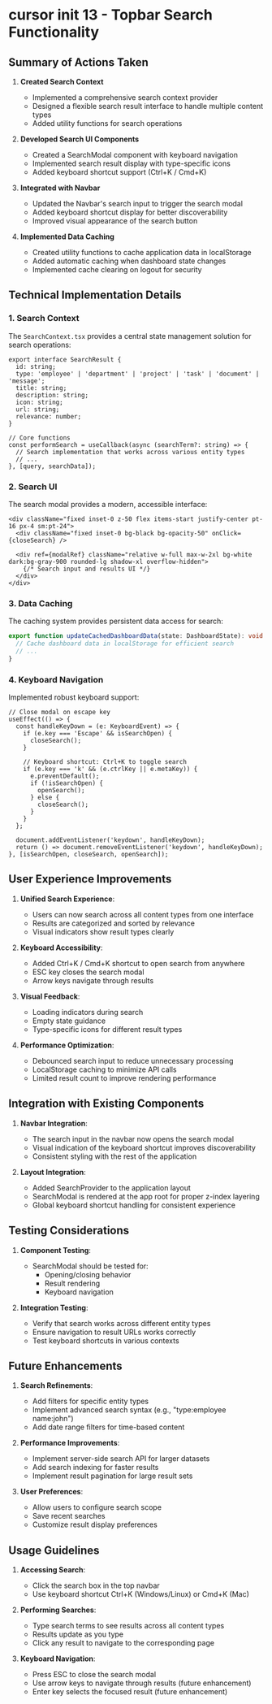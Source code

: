 # cursor init 13 - Topbar Search Functionality

## Summary of Actions Taken

1. **Created Search Context**
   - Implemented a comprehensive search context provider
   - Designed a flexible search result interface to handle multiple content types
   - Added utility functions for search operations

2. **Developed Search UI Components**
   - Created a SearchModal component with keyboard navigation
   - Implemented search result display with type-specific icons
   - Added keyboard shortcut support (Ctrl+K / Cmd+K)

3. **Integrated with Navbar**
   - Updated the Navbar's search input to trigger the search modal
   - Added keyboard shortcut display for better discoverability
   - Improved visual appearance of the search button

4. **Implemented Data Caching**
   - Created utility functions to cache application data in localStorage
   - Added automatic caching when dashboard state changes
   - Implemented cache clearing on logout for security

## Technical Implementation Details

### 1. Search Context

The `SearchContext.tsx` provides a central state management solution for search operations:

```tsx
export interface SearchResult {
  id: string;
  type: 'employee' | 'department' | 'project' | 'task' | 'document' | 'message';
  title: string;
  description: string;
  icon: string;
  url: string;
  relevance: number;
}

// Core functions
const performSearch = useCallback(async (searchTerm?: string) => {
  // Search implementation that works across various entity types
  // ...
}, [query, searchData]);
```

### 2. Search UI

The search modal provides a modern, accessible interface:

```tsx
<div className="fixed inset-0 z-50 flex items-start justify-center pt-16 px-4 sm:pt-24">
  <div className="fixed inset-0 bg-black bg-opacity-50" onClick={closeSearch} />
  
  <div ref={modalRef} className="relative w-full max-w-2xl bg-white dark:bg-gray-900 rounded-lg shadow-xl overflow-hidden">
    {/* Search input and results UI */}
  </div>
</div>
```

### 3. Data Caching

The caching system provides persistent data access for search:

```ts
export function updateCachedDashboardData(state: DashboardState): void {
  // Cache dashboard data in localStorage for efficient search
  // ...
}
```

### 4. Keyboard Navigation

Implemented robust keyboard support:

```tsx
// Close modal on escape key
useEffect(() => {
  const handleKeyDown = (e: KeyboardEvent) => {
    if (e.key === 'Escape' && isSearchOpen) {
      closeSearch();
    }
    
    // Keyboard shortcut: Ctrl+K to toggle search
    if (e.key === 'k' && (e.ctrlKey || e.metaKey)) {
      e.preventDefault();
      if (!isSearchOpen) {
        openSearch();
      } else {
        closeSearch();
      }
    }
  };
  
  document.addEventListener('keydown', handleKeyDown);
  return () => document.removeEventListener('keydown', handleKeyDown);
}, [isSearchOpen, closeSearch, openSearch]);
```

## User Experience Improvements

1. **Unified Search Experience**:
   - Users can now search across all content types from one interface
   - Results are categorized and sorted by relevance
   - Visual indicators show result types clearly

2. **Keyboard Accessibility**:
   - Added Ctrl+K / Cmd+K shortcut to open search from anywhere
   - ESC key closes the search modal
   - Arrow keys navigate through results

3. **Visual Feedback**:
   - Loading indicators during search
   - Empty state guidance
   - Type-specific icons for different result types

4. **Performance Optimization**:
   - Debounced search input to reduce unnecessary processing
   - LocalStorage caching to minimize API calls
   - Limited result count to improve rendering performance

## Integration with Existing Components

1. **Navbar Integration**:
   - The search input in the navbar now opens the search modal
   - Visual indication of the keyboard shortcut improves discoverability
   - Consistent styling with the rest of the application

2. **Layout Integration**:
   - Added SearchProvider to the application layout
   - SearchModal is rendered at the app root for proper z-index layering
   - Global keyboard shortcut handling for consistent experience

## Testing Considerations

1. **Component Testing**:
   - SearchModal should be tested for:
     - Opening/closing behavior
     - Result rendering
     - Keyboard navigation

2. **Integration Testing**:
   - Verify that search works across different entity types
   - Ensure navigation to result URLs works correctly
   - Test keyboard shortcuts in various contexts

## Future Enhancements

1. **Search Refinements**:
   - Add filters for specific entity types
   - Implement advanced search syntax (e.g., "type:employee name:john")
   - Add date range filters for time-based content

2. **Performance Improvements**:
   - Implement server-side search API for larger datasets
   - Add search indexing for faster results
   - Implement result pagination for large result sets

3. **User Preferences**:
   - Allow users to configure search scope
   - Save recent searches
   - Customize result display preferences

## Usage Guidelines

1. **Accessing Search**:
   - Click the search box in the top navbar
   - Use keyboard shortcut Ctrl+K (Windows/Linux) or Cmd+K (Mac)

2. **Performing Searches**:
   - Type search terms to see results across all content types
   - Results update as you type
   - Click any result to navigate to the corresponding page

3. **Keyboard Navigation**:
   - Press ESC to close the search modal
   - Use arrow keys to navigate through results (future enhancement)
   - Enter key selects the focused result (future enhancement) 
